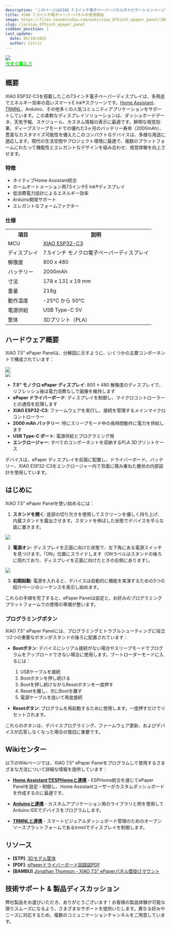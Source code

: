 ```yaml
---
description: 'このページはXIAO 7.5インチ電子ペーパーパネルのナビゲーションページです。'
title: XIAO 7.5インチ電子ペーパーパネルの使用開始
image: https://files.seeedstudio.com/wiki/xiao_075inch_epaper_panel/100.webp
slug: /ja/xiao_075inch_epaper_panel
sidebar_position: 1
last_update:
  date: 05/19/2025
  author: Citric
---
```


<div style={{textAlign:'center'}}><img src="https://files.seeedstudio.com/wiki/xiao_075inch_epaper_panel/100.jpg" style={{width:700, height:'auto'}}/></div>

<div class="get_one_now_container" style={{textAlign: 'center'}}>
    <a class="get_one_now_item" href="https://www.seeedstudio.com/XIAO-7-5-ePaper-Panel-p-6416.html" target="_blank"><strong><span><font color={'FFFFFF'} size={"4"}> 今すぐ購入 🖱️</font></span></strong></a>
</div>

## 概要

XIAO ESP32-C3を搭載したこの7.5インチ電子ペーパーディスプレイは、多用途でエネルギー効率の高いスマートE Ink®スクリーンです。[Home Assistant](https://www.home-assistant.io/)、[TRMNL](https://trmnl.app/)、Arduino、その他多くの人気コミュニティアプリケーションをサポートしています。この柔軟なディスプレイソリューションは、ダッシュボードデータ、天気予報、スケジュール、カスタム情報の表示に最適です。鮮明な視覚効果、ディープスリープモードでの優れた3ヶ月のバッテリー寿命（2000mAh）、豊富なカスタマイズ可能性を備えたこのコンパクトなデバイスは、多様な用途に適応します。現代の生活空間やプロジェクト環境に最適で、複数のプラットフォームにわたって機能性とエレガントなデザインを組み合わせ、視覚体験を向上させます。

### 特徴

- ネイティブHome Assistant統合
- ホームオートメーション用7.5インチE Ink®ディスプレイ
- 低消費電力設計によるエネルギー効率
- Arduino開発サポート
- エレガントなフォームファクター

### 仕様

<div class="table-center">
 <table align="center">
  <tr>
   <th>項目</th>
   <th>説明</th>
  </tr>
  <tr>
   <td>MCU</td>
   <td><a href="https://wiki.seeedstudio.com/ja/XIAO_ESP32C3_Getting_Started/">XIAO ESP32-C3</a></td>
  </tr>
  <tr>
   <td>ディスプレイ</td>
   <td>7.5インチ モノクロ電子ペーパーディスプレイ</td>
  </tr>
  <tr>
   <td>解像度</td>
   <td>800 x 480</td>
  </tr>
  <tr>
   <td>バッテリー</td>
   <td>2000mAh</td>
  </tr>
  <tr>
   <td>寸法</td>
   <td>178 x 131 x 19 mm</td>
  </tr>
  <tr>
   <td>重量</td>
   <td>218g</td>
  </tr>
  <tr>
   <td>動作温度</td>
   <td>-25°C から 50°C</td>
  </tr>
  <tr>
   <td>電源供給</td>
   <td>USB Type-C 5V</td>
  </tr>
        <tr>
            <td>筐体</td>
            <td>3Dプリント（PLA）</td>
        </tr>
 </table>
</div>

## ハードウェア概要

XIAO 7.5" ePaper Panelは、分解図に示すように、いくつかの主要コンポーネントで構成されています：

<div style={{textAlign:'center'}}><img src="https://files.seeedstudio.com/wiki/xiao_075inch_epaper_panel/207.jpg" style={{width:800, height:'auto'}}/></div>

<div style={{textAlign:'center'}}><img src="https://files.seeedstudio.com/wiki/xiao_075inch_epaper_panel/208.jpg" style={{width:800, height:'auto'}}/></div>

- **7.5" モノクロ ePaper ディスプレイ**: 800 × 480 解像度のディスプレイで、リフレッシュ後は電力消費なしで画像を維持します
- **ePaper ドライバーボード**: ディスプレイを制御し、マイクロコントローラーとの通信を処理します
- **XIAO ESP32-C3**: ファームウェアを実行し、接続を管理するメインマイクロコントローラー
- **2000 mAh バッテリー**: 特にスリープモード中の長時間動作に電力を供給します
- **USB Type-C ポート**: 電源供給とプログラミング用
- **エンクロージャー**: すべてのコンポーネントを収納するPLA 3Dプリントケース

デバイスは、ePaper ディスプレイを前面に配置し、ドライバーボード、バッテリー、XIAO ESP32-C3をエンクロージャー内で背面に積み重ねた層状の内部設計を使用しています。

## はじめに

XIAO 7.5" ePaper Panelを使い始めるには：

1. **スタンドを開く**: 底部の切り欠きを使用してスクリーンを優しく持ち上げ、内蔵スタンドを露出させます。スタンドを伸ばした状態でデバイスを平らな面に置きます。

<div style={{textAlign:'center'}}><img src="https://files.seeedstudio.com/wiki/xiao_075inch_epaper_panel/206.gif" style={{width:500, height:'auto'}}/></div>

2. **電源オン**: ディスプレイを正面に向けた状態で、左下角にある電源スイッチを見つけます。「ON」位置にスライドします（ONラベルはスタンドの後ろに隠れており、ディスプレイを正面に向けたときの右側にあります）。

<div style={{textAlign:'center'}}><img src="https://files.seeedstudio.com/wiki/xiao_075inch_epaper_panel/205.jpg" style={{width:600, height:'auto'}}/></div>

3. **初期起動**: 電源を入れると、デバイスは自動的に機能を実演するための3つの紹介ページのシーケンスを表示し始めます。

これらの手順を完了すると、ePaper Panelは設定と、お好みのプログラミングプラットフォームでの使用の準備が整います。

### プログラミングボタン

XIAO 7.5" ePaper Panelには、プログラミングとトラブルシューティングに役立つ2つの重要なボタンがスタンドの後ろに配置されています：

- **Bootボタン**: デバイスにシリアル接続がない場合やスリープモードでプログラムをアップロードできない場合に使用します。ブートローダーモードに入るには：
  1. USBケーブルを接続
  2. Bootボタンを押し続ける
  3. Bootを押し続けながらResetボタンを一度押す
  4. Resetを離し、次にBootを離す
  5. 電源ケーブルを抜いて再度接続

- **Resetボタン**: プログラムを再起動するために使用します。一度押すだけでリセットされます。

これらのボタンは、デバイスプログラミング、ファームウェア更新、およびデバイスが応答しなくなった場合の復旧に重要です。

## Wikiセンター

以下のWikiページでは、XIAO 7.5" ePaper Panelをプログラムして使用するさまざまな方法について詳細な情報を提供しています：

- [**Home AssistantでESPHomeと連携**](https://wiki.seeedstudio.com/ja/xiao_075inch_epaper_panel_esphome) - ESPHome統合を通じてePaper Panelを設定・制御し、Home Assistantユーザーがカスタムダッシュボードを作成するのに最適です。

- [**Arduinoと連携**](https://wiki.seeedstudio.com/ja/xiao_075inch_epaper_panel_arduino/) - カスタムアプリケーション用のライブラリと例を使用してArduino IDEでデバイスをプログラムします。

- [**TRMNLと連携**](https://wiki.seeedstudio.com/ja/xiao_7_5_inch_epaper_panel_with_trmnl) - スマートビジュアルダッシュボード管理のためのオープンソースプラットフォームであるtrmnlでディスプレイを制御します。

## リソース

- **[STP]**: [3Dモデル筐体](https://files.seeedstudio.com/wiki/xiao_075inch_epaper_panel/3D_model.zip)
- **[PDF]**: [ePaperドライバーボード回路図PDF](https://files.seeedstudio.com/wiki/xiao_075inch_epaper_panel/ePaper_Driver_Board.pdf)
- **[BAMBU]** [Jonathan Thomson - XIAO 7.5" ePaperパネル壁掛けマウント](https://makerworld.com/en/models/1487711-seeed-studio-xiao-7-5-epaper-panel-wall-mount#profileId-1554538)

## 技術サポート & 製品ディスカッション

弊社製品をお選びいただき、ありがとうございます！お客様の製品体験が可能な限りスムーズになるよう、さまざまなサポートを提供いたします。異なる好みやニーズに対応するため、複数のコミュニケーションチャンネルをご用意しています。

<div class="table-center">
  <div class="button_tech_support_container">
  <a href="https://forum.seeedstudio.com/" class="button_forum"></a>
  <a href="https://www.seeedstudio.com/contacts" class="button_email"></a>
  </div>

  <div class="button_tech_support_container">
  <a href="https://discord.gg/eWkprNDMU7" class="button_discord"></a>
  <a href="https://github.com/Seeed-Studio/wiki-documents/discussions/69" class="button_discussion"></a>
  </div>
</div>
